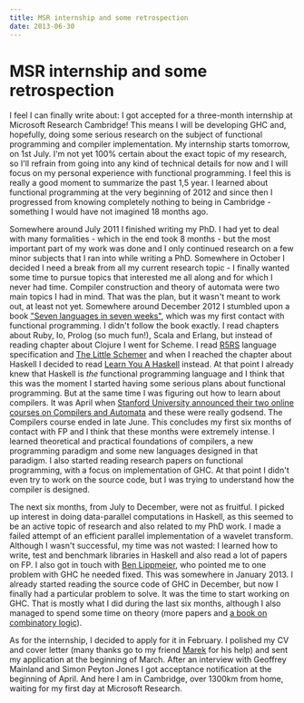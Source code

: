 ```yaml
---
title: MSR internship and some retrospection
date: 2013-06-30
---
```


MSR internship and some retrospection
=====================================

I feel I can finally write about: I got accepted for a three-month internship at
Microsoft Research Cambridge! This means I will be developing GHC and,
hopefully, doing some serious research on the subject of functional programming
and compiler implementation. My internship starts tomorrow, on 1st July. I'm not
yet 100% certain about the exact topic of my research, so I'll refrain from
going into any kind of technical details for now and I will focus on my personal
experience with functional programming. I feel this is really a good moment to
summarize the past 1,5 year. I learned about functional programming at the very
beginning of 2012 and since then I progressed from knowing completely nothing to
being in Cambridge - something I would have not imagined 18 months ago.

Somewhere around July 2011 I finished writing my PhD. I had yet to deal with
many formalities - which in the end took 8 months - but the most important part
of my work was done and I only continued research on a few minor subjects that I
ran into while writing a PhD. Somewhere in October I decided I need a break from
all my current research topic - I finally wanted some time to pursue topics that
interested me all along and for which I never had time. Compiler construction
and theory of automata were two main topics I had in mind. That was the plan,
but it wasn't meant to work out, at least not yet. Somewhere around December
2012 I stumbled upon a book ["Seven languages in seven
weeks"](2012-04-04-7-languages-in-7-weeks-book-review/), which was my first
contact with functional programming. I didn't follow the book exactly.  I read
chapters about Ruby, Io, Prolog (so much fun!), Scala and Erlang, but instead of
reading chapter about Clojure I went for Scheme. I read
[R5RS](http://www.schemers.org/Documents/Standards/R5RS/) language specification
and [The Little Schemer](2013-01-08-the-little-schemer-book-review/) and when I
reached the chapter about Haskell I decided to read [Learn You A
Haskell](http://learnyouahaskell.com/chapters) instead. At that point I already
knew that Haskell is _the_ functional programming language and I think that this
was the moment I started having some serious plans about functional
programming. But at the same time I was figuring out how to learn about
compilers. It was April when [Stanford University announced their two online
courses on Compilers and
Automata](2012-04-20-stanford-opens-new-online-courses-about-compilers-and-automata/)
and these were really godsend. The Compilers course ended in late June. This
concludes my first six months of contact with FP and I think that these months
were extremely intense. I learned theoretical and practical foundations of
compilers, a new programming paradigm and some new languages designed in that
paradigm. I also started reading research papers on functional programming, with
a focus on implementation of GHC. At that point I didn't even try to work on the
source code, but I was trying to understand how the compiler is designed.

The next six months, from July to December, were not as fruitful. I picked up
interest in doing data-parallel computations in Haskell, as this seemed to be an
active topic of research and also related to my PhD work. I made a failed
attempt of an efficient parallel implementation of a wavelet transform. Although
I wasn't successful, my time was not wasted: I learned how to write, test and
benchmark libraries in Haskell and also read a lot of papers on FP. I also got
in touch with [Ben Lippmeier](http://www.cse.unsw.edu.au/~benl/), who pointed me
to one problem with GHC he needed fixed. This was somewhere in January 2013. I
already started reading the source code of GHC in December, but now I finally
had a particular problem to solve. It was the time to start working on GHC. That
is mostly what I did during the last six months, although I also managed to
spend some time on theory (more papers and [a book on combinatory
logic](2013-02-06-to-mock-a-mockingbird-or-how-i-learned-to-stop-worrying-and-learned-combinatory-logic/)).

As for the internship, I decided to apply for it in February. I polished my CV
and cover letter (many thanks go to my friend [Marek](http://www.mareklab.org/)
for his help) and sent my application at the beginning of March. After an
interview with Geoffrey Mainland and Simon Peyton Jones I got acceptance
notification at the beginning of April. And here I am in Cambridge, over 1300km
from home, waiting for my first day at Microsoft Research.

